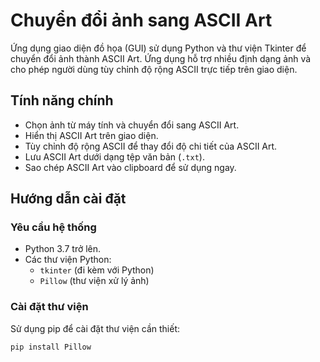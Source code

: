 # Chuyển đổi ảnh sang ASCII Art

Ứng dụng giao diện đồ họa (GUI) sử dụng Python và thư viện Tkinter để chuyển đổi ảnh thành ASCII Art. Ứng dụng hỗ trợ nhiều định dạng ảnh và cho phép người dùng tùy chỉnh độ rộng ASCII trực tiếp trên giao diện.

## Tính năng chính
- Chọn ảnh từ máy tính và chuyển đổi sang ASCII Art.
- Hiển thị ASCII Art trên giao diện.
- Tùy chỉnh độ rộng ASCII để thay đổi độ chi tiết của ASCII Art.
- Lưu ASCII Art dưới dạng tệp văn bản (`.txt`).
- Sao chép ASCII Art vào clipboard để sử dụng ngay.

## Hướng dẫn cài đặt

### Yêu cầu hệ thống
- Python 3.7 trở lên.
- Các thư viện Python:
  - `tkinter` (đi kèm với Python)
  - `Pillow` (thư viện xử lý ảnh)

### Cài đặt thư viện
Sử dụng pip để cài đặt thư viện cần thiết:
```bash
pip install Pillow
